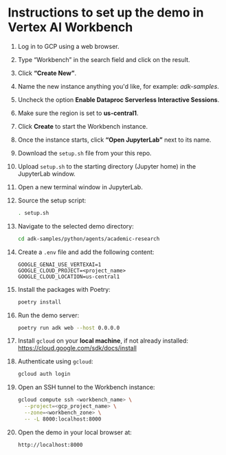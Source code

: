 # Instructions to set up the demo in Vertex AI Workbench

1. Log in to GCP using a web browser.

2. Type “Workbench” in the search field and click on the result.

3. Click **“Create New”**.

4. Name the new instance anything you'd like, for example: *adk-samples*.

5. Uncheck the option **Enable Dataproc Serverless Interactive Sessions**.

6. Make sure the region is set to **us-central1**.

7. Click **Create** to start the Workbench instance.

8. Once the instance starts, click **“Open JupyterLab”** next to its name.

9. Download the `setup.sh` file from your this repo.

10. Upload `setup.sh` to the starting directory (Jupyter home) in the JupyterLab window.

11. Open a new terminal window in JupyterLab.

12. Source the setup script:
    ```bash
    . setup.sh
    ```

13. Navigate to the selected demo directory:
    ```bash
    cd adk-samples/python/agents/academic-research
    ```

14. Create a `.env` file and add the following content:
    ```env
    GOOGLE_GENAI_USE_VERTEXAI=1
    GOOGLE_CLOUD_PROJECT=<project_name>
    GOOGLE_CLOUD_LOCATION=us-central1
    ```

15. Install the packages with Poetry:
    ```bash
    poetry install
    ```

16. Run the demo server:
    ```bash
    poetry run adk web --host 0.0.0.0
    ```

17. Install `gcloud` on your **local machine**, if not already installed:  
    https://cloud.google.com/sdk/docs/install

18. Authenticate using `gcloud`:
    ```bash
    gcloud auth login
    ```

19. Open an SSH tunnel to the Workbench instance:
    ```bash
    gcloud compute ssh <workbench_name> \
      --project=<gcp_project_name> \
      --zone=<workbench_zone> \
      -- -L 8000:localhost:8000
    ```

20. Open the demo in your local browser at:
    ```
    http://localhost:8000
    ```
